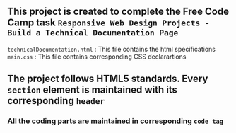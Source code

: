 ## This project is created to complete the **Free Code Camp** task `Responsive Web Design Projects - Build a Technical Documentation Page` 
`technicalDocumentation.html` : This file contains the html specifications
`main.css` : This file contains corresponding CSS declarartions
## The project follows HTML5 standards. Every `section` element is maintained with its corresponding `header`
### All the coding parts are maintained in corresponding `code tag`
